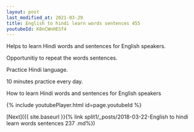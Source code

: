 ```yaml
---
layout: post
last_modified_at: 2021-03-29
title: English to hindi learn words sentences 455 
youtubeId: K0nCWnHESf4
---
```

 
 
Helps to learn Hindi words and sentences for English speakers.

Opportunitiy to repeat the words sentences. 

Practice Hindi language. 
 
10 minutes practice every day. 
 
How to learn Hindi words and sentences for English speakers 
 
{% include youtubePlayer.html id=page.youtubeId %}
 
 
[Next]({{ site.baseurl }}{% link  split1/_posts/2018-03-22-English to hindi learn words sentences 237 .md%})
 
